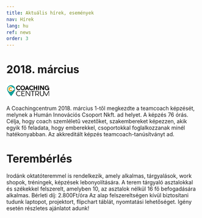 ```yaml
---
title: Aktuális hírek, események
nav: Hírek
lang: hu
ref: news
order: 3
---
```


# __2018. március__

![Coaching centrum logo](assets/img/sections/news/logo_cc.png)

A Coachingcentrum 2018. március 1-től megkezdte a teamcoach képzését, melynek a Humán Innovációs Csoport Nkft. ad helyet. A képzés 76 órás. Célja, hogy coach szemléletű vezetőket, szakembereket képezzen, akik egyik fő feladata, hogy emberekkel, csoportokkal foglalkozzanak minél hatékonyabban.   Az akkreditált képzés teamcoach-tanúsítványt ad.

# __Terembérlés__

Irodánk oktatóteremmel is rendelkezik, amely alkalmas, tárgyalások, work shopok, tréningek, képzések lebonyolítására. A terem tárgyaló asztalokkal és székekkel felszerelt, amelyben 10, az asztalok nélkül 16 fő befogadására alkalmas.
Bérleti díj:  2.800Ft/óra
Az alap felszereltségen kívül biztosítani tudunk laptopot, projektort, flipchart táblát, nyomtatási lehetőséget. Igény esetén részletes ajánlatot adunk!
